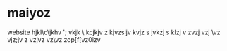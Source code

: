# maiyoz
website
hjkl\c\jkhv
\'; vkjk \ 
 kcjkjv
 z kjvzsijv 
  kvjz s
   jvkzj s
   klzj 
   v zvzj 
   vzj \vz
   vjz;jv z
   vzjvz
   vz\vz
   zop[f[vz0izv
   
